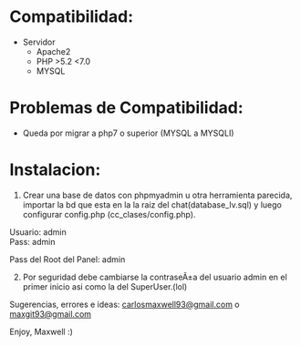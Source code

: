 # Compatibilidad:
- Servidor
    - Apache2     
    - PHP >5.2 <7.0     
    - MYSQL 


# Problemas de Compatibilidad:
* Queda por migrar a php7 o superior (MYSQL a MYSQLI)


# Instalacion:
1. Crear una base de datos con phpmyadmin u otra herramienta parecida, importar la bd que esta en la la raiz del chat(database_lv.sql) y luego configurar config.php (cc_clases/config.php).

Usuario: admin    
Pass: admin

Pass del Root del Panel: admin

2. Por seguridad debe cambiarse la contraseÃ±a del usuario admin en el primer inicio asi como la del SuperUser.(lol)

Sugerencias, errores e ideas:
carlosmaxwell93@gmail.com o maxgit93@gmail.com

Enjoy, Maxwell :)
